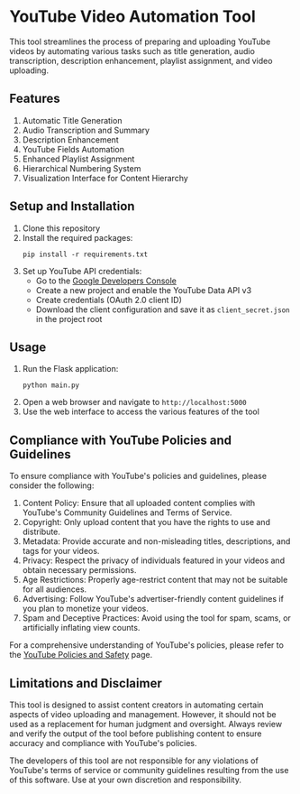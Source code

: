 # YouTube Video Automation Tool

This tool streamlines the process of preparing and uploading YouTube videos by automating various tasks such as title generation, audio transcription, description enhancement, playlist assignment, and video uploading.

## Features

1. Automatic Title Generation
2. Audio Transcription and Summary
3. Description Enhancement
4. YouTube Fields Automation
5. Enhanced Playlist Assignment
6. Hierarchical Numbering System
7. Visualization Interface for Content Hierarchy

## Setup and Installation

1. Clone this repository
2. Install the required packages:
   ```
   pip install -r requirements.txt
   ```
3. Set up YouTube API credentials:
   - Go to the [Google Developers Console](https://console.developers.google.com/)
   - Create a new project and enable the YouTube Data API v3
   - Create credentials (OAuth 2.0 client ID)
   - Download the client configuration and save it as `client_secret.json` in the project root

## Usage

1. Run the Flask application:
   ```
   python main.py
   ```
2. Open a web browser and navigate to `http://localhost:5000`
3. Use the web interface to access the various features of the tool

## Compliance with YouTube Policies and Guidelines

To ensure compliance with YouTube's policies and guidelines, please consider the following:

1. Content Policy: Ensure that all uploaded content complies with YouTube's Community Guidelines and Terms of Service.
2. Copyright: Only upload content that you have the rights to use and distribute.
3. Metadata: Provide accurate and non-misleading titles, descriptions, and tags for your videos.
4. Privacy: Respect the privacy of individuals featured in your videos and obtain necessary permissions.
5. Age Restrictions: Properly age-restrict content that may not be suitable for all audiences.
6. Advertising: Follow YouTube's advertiser-friendly content guidelines if you plan to monetize your videos.
7. Spam and Deceptive Practices: Avoid using the tool for spam, scams, or artificially inflating view counts.

For a comprehensive understanding of YouTube's policies, please refer to the [YouTube Policies and Safety](https://www.youtube.com/about/policies/) page.

## Limitations and Disclaimer

This tool is designed to assist content creators in automating certain aspects of video uploading and management. However, it should not be used as a replacement for human judgment and oversight. Always review and verify the output of the tool before publishing content to ensure accuracy and compliance with YouTube's policies.

The developers of this tool are not responsible for any violations of YouTube's terms of service or community guidelines resulting from the use of this software. Use at your own discretion and responsibility.
